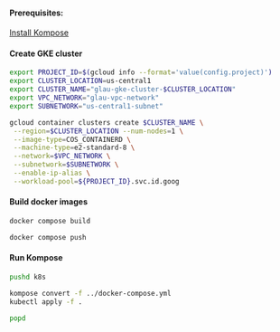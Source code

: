 #### Prerequisites:    
[Install Kompose](https://kubernetes.io/docs/tasks/configure-pod-container/translate-compose-kubernetes/)
    
#### Create GKE cluster
```bash
export PROJECT_ID=$(gcloud info --format='value(config.project)')
export CLUSTER_LOCATION=us-central1
export CLUSTER_NAME="glau-gke-cluster-$CLUSTER_LOCATION"
export VPC_NETWORK="glau-vpc-network"
export SUBNETWORK="us-central1-subnet"

gcloud container clusters create $CLUSTER_NAME \
 --region=$CLUSTER_LOCATION --num-nodes=1 \
 --image-type=COS_CONTAINERD \
 --machine-type=e2-standard-8 \
 --network=$VPC_NETWORK \
 --subnetwork=$SUBNETWORK \
 --enable-ip-alias \
 --workload-pool=${PROJECT_ID}.svc.id.goog
```
    
#### Build docker images
```bash
docker compose build

docker compose push
```
    
#### Run Kompose
```bash
pushd k8s 

kompose convert -f ../docker-compose.yml
kubectl apply -f .

popd
```



